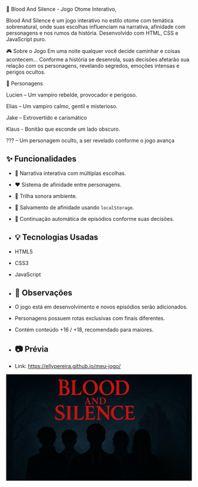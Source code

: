 🌙 Blood And Silence - Jogo Otome Interativo,

Blood And Silence é um jogo interativo no estilo otome com temática sobrenatural, onde suas escolhas influenciam na narrativa, afinidade com personagens e nos rumos da história.
Desenvolvido com HTML, CSS e JavaScript puro.

🎮 Sobre o Jogo
Em uma noite qualquer você decide caminhar e coisas acontecem... 
Conforme a história se desenrola, suas decisões afetarão sua relação com os personagens, revelando segredos, emoções intensas e perigos ocultos.

🧛 Personagens

Lucien – Um vampiro rebelde, provocador e perigoso.

Elias – Um vampiro calmo, gentil e misterioso.

Jake – Extrovertido e carismático

Klaus - Bonitão que esconde um lado obscuro.

??? – Um personagem oculto, a ser revelado conforme o jogo avança

## ✨ Funcionalidades

- 📜 Narrativa interativa com múltiplas escolhas.
- ❤️ Sistema de afinidade entre personagens.
- 🎵 Trilha sonora ambiente.
- 💾 Salvamento de afinidade usando `localStorage`.
- 🔄 Continuação automática de episódios conforme suas decisões.

- ## 💡 Tecnologias Usadas

- HTML5
- CSS3
- JavaScript

- ## 📌 Observações

- O jogo está em desenvolvimento e novos episódios serão adicionados.
- Personagens possuem rotas exclusivas com finais diferentes.
- Contém conteúdo +16 / +18, recomendado para maiores.

- ## 📷 Prévia
- Link: https://ellypereira.github.io/meu-jogo/

![screenshot](assets/capa.png)
